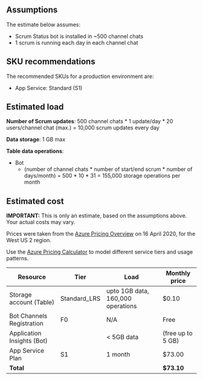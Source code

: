 ## Assumptions

The estimate below assumes:

-   Scrum Status bot is installed in ~500 channel chats
-   1 scrum is running each day in each channel chat 

## [](/wiki/costestimate#sku-recommendations)SKU recommendations

The recommended SKUs for a production environment are:
-   App Service: Standard (S1)

## [](/wiki/costestimate#estimated-load)Estimated load

**Number of Scrum updates**: 500 channel chats * 1 update/day * 20 users/channel chat (max.) = 10,000 scrum updates every day

**Data storage**: 1 GB max

**Table data operations**:

-   Bot
    -   (number of channel chats * number of start/end scrum * number of days/month)  =  500 * 10 * 31 = 155,000 storage operations per month

## [](/wiki/costestimate#estimated-cost)Estimated cost

**IMPORTANT:**  This is only an estimate, based on the assumptions above. Your actual costs may vary.

Prices were taken from the  [Azure Pricing Overview](https://azure.microsoft.com/en-us/pricing/)  on 16 April 2020, for the West US 2 region.

Use the  [Azure Pricing Calculator](https://azure.com/e/a156b5a82f9c443a8ebcfe9d2cd547b8) to model different service tiers and usage patterns.


|  Resource |  Tier |  Load |  Monthly price |   
|---|---|---|---|
|  Storage account (Table)| Standard_LRS| upto 1GB data, 160,000 operations|  $0.10 |
|  Bot Channels Registration | F0  |  N/A | Free  |
|Application Insights (Bot)||< 5GB data|(free up to 5 GB)|
|App Service Plan|S1|1 month|$73.00 |
|**Total**|||**$73.10**|